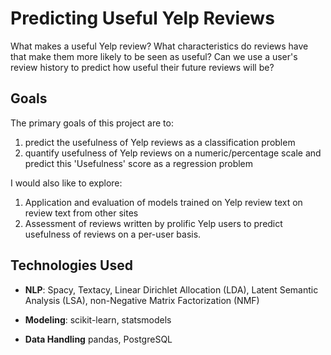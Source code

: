 # Predicting Useful Yelp Reviews

What makes a useful Yelp review? What characteristics do reviews have that make them more likely to be seen as useful? Can we use a user's review history to predict how useful their future reviews will be?

## Goals

The primary goals of this project are to:

1) predict the usefulness of Yelp reviews as a classification problem
2) quantify usefulness of Yelp reviews on a numeric/percentage scale and predict this 'Usefulness' score as a regression problem

I would also like to explore:

1) Application and evaluation of models trained on Yelp review text on review text from other sites 
2) Assessment of reviews written by prolific Yelp users to predict usefulness of reviews on a per-user basis.

## Technologies Used

* **NLP**: Spacy, Textacy, Linear Dirichlet Allocation (LDA), Latent Semantic Analysis (LSA), non-Negative Matrix Factorization (NMF)
    
* **Modeling**: scikit-learn, statsmodels
    
* **Data Handling** pandas, PostgreSQL
